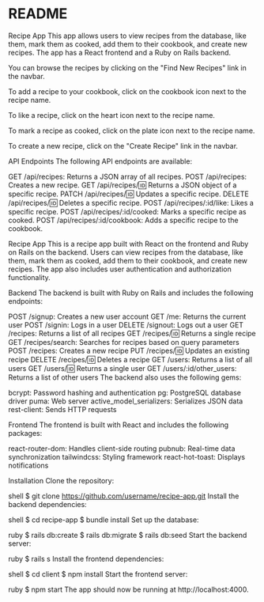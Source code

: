 # README
Recipe App
This app allows users to view recipes from the database, like them, mark them as cooked, add them to their cookbook, and create new recipes. The app has a React frontend and a Ruby on Rails backend.



You can browse the recipes by clicking on the "Find New Recipes" link in the navbar.

To add a recipe to your cookbook, click on the cookbook icon next to the recipe name.

To like a recipe, click on the heart icon next to the recipe name.

To mark a recipe as cooked, click on the plate icon next to the recipe name.

To create a new recipe, click on the "Create Recipe" link in the navbar.

API Endpoints
The following API endpoints are available:

GET /api/recipes: Returns a JSON array of all recipes.
POST /api/recipes: Creates a new recipe.
GET /api/recipes/:id: Returns a JSON object of a specific recipe.
PATCH /api/recipes/:id: Updates a specific recipe.
DELETE /api/recipes/:id: Deletes a specific recipe.
POST /api/recipes/:id/like: Likes a specific recipe.
POST /api/recipes/:id/cooked: Marks a specific recipe as cooked.
POST /api/recipes/:id/cookbook: Adds a specific recipe to the cookbook.



Recipe App
This is a recipe app built with React on the frontend and Ruby on Rails on the backend. Users can view recipes from the database, like them, mark them as cooked, add them to their cookbook, and create new recipes. The app also includes user authentication and authorization functionality.

Backend
The backend is built with Ruby on Rails and includes the following endpoints:

POST /signup: Creates a new user account
GET /me: Returns the current user
POST /signin: Logs in a user
DELETE /signout: Logs out a user
GET /recipes: Returns a list of all recipes
GET /recipes/:id: Returns a single recipe
GET /recipes/search: Searches for recipes based on query parameters
POST /recipes: Creates a new recipe
PUT /recipes/:id: Updates an existing recipe
DELETE /recipes/:id: Deletes a recipe
GET /users: Returns a list of all users
GET /users/:id: Returns a single user
GET /users/:id/other_users: Returns a list of other users
The backend also uses the following gems:

bcrypt: Password hashing and authentication
pg: PostgreSQL database driver
puma: Web server
active_model_serializers: Serializes JSON data
rest-client: Sends HTTP requests

Frontend
The frontend is built with React and includes the following packages:

react-router-dom: Handles client-side routing
pubnub: Real-time data synchronization
tailwindcss: Styling framework
react-hot-toast: Displays notifications



Installation
Clone the repository:

shell
$ git clone https://github.com/username/recipe-app.git
Install the backend dependencies:

shell
$ cd recipe-app
$ bundle install
Set up the database:

ruby
$ rails db:create
$ rails db:migrate
$ rails db:seed
Start the backend server:

ruby
$ rails s
Install the frontend dependencies:

shell
$ cd client
$ npm install
Start the frontend server:

ruby
$ npm start
The app should now be running at http://localhost:4000.

